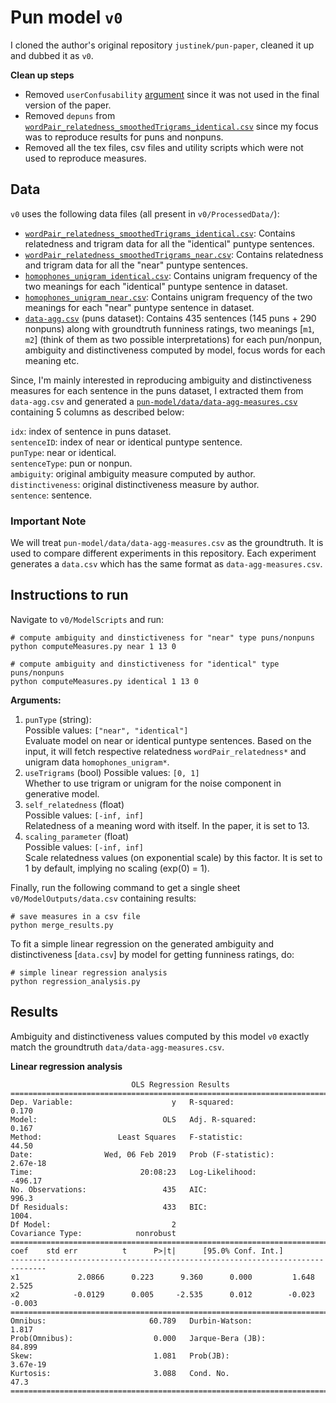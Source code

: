 Pun model `v0`
==============

I cloned the author's original repository `justinek/pun-paper`, cleaned it up and dubbed it as `v0`.

**Clean up steps**

- Removed `userConfusability` [argument](https://github.com/justinek/pun-paper/blob/master/ModelScripts/computeMeasures.py#L13) since it was not used in the final version of the paper.
- Removed `depuns` from [`wordPair_relatedness_smoothedTrigrams_identical.csv`](https://github.com/justinek/pun-paper/blob/master/ProcessedData/wordPair_relatedness_smoothedTrigrams_identical.csv#L359-L582) since my focus was to reproduce results for puns and nonpuns.
- Removed all the tex files, csv files and utility scripts which were not used to reproduce measures.

## Data

`v0` uses the following data files (all present in `v0/ProcessedData/`):
- [`wordPair_relatedness_smoothedTrigrams_identical.csv`](./ProcessedData/wordPair_relatedness_smoothedTrigrams_identical.csv`): Contains relatedness and trigram data for all the "identical" puntype sentences.
- [`wordPair_relatedness_smoothedTrigrams_near.csv`](./ProcessedData/wordPair_relatedness_smoothedTrigrams_near.csv):  Contains relatedness and trigram data for all the "near" puntype sentences.
- [`homophones_unigram_identical.csv`](./ProcessedData/homophones_unigram_identical.csv): Contains unigram frequency of the two meanings for each "identical" puntype sentence in dataset.
- [`homophones_unigram_near.csv`](./ProcessedData/homophones_unigram_near.csv): Contains unigram frequency of the two meanings for each "near" puntype sentence in dataset.
- [`data-agg.csv`](../data/data-agg.csv) (puns dataset): Contains 435 sentences (145 puns + 290 nonpuns) along with groundtruth funniness ratings, two meanings [`m1`, `m2`] (think of them as two possible interpretations) for each pun/nonpun, ambiguity and distinctiveness computed by model, focus words for each meaning etc.

Since, I'm mainly interested in reproducing ambiguity and distinctiveness measures for each sentence in the puns dataset, I extracted them from `data-agg.csv` and generated a [`pun-model/data/data-agg-measures.csv`](../data/data-agg-measures.csv) containing 5 columns as described below:

`idx`: index of sentence in puns dataset.   
`sentenceID`: index of near or identical puntype sentence.   
`punType`: near or identical.   
`sentenceType`: pun or nonpun.   
`ambiguity`: original ambiguity measure computed by author.   
`distinctiveness`: original distinctiveness measure by author.    
`sentence`: sentence.

### Important Note

We will treat `pun-model/data/data-agg-measures.csv` as the groundtruth. It is used to compare different experiments in this repository. Each experiment generates a `data.csv` which has the same format as `data-agg-measures.csv`.

## Instructions to run

Navigate to `v0/ModelScripts` and run:

```shell
# compute ambiguity and dinstictiveness for "near" type puns/nonpuns
python computeMeasures.py near 1 13 0

# compute ambiguity and dinstictiveness for "identical" type puns/nonpuns
python computeMeasures.py identical 1 13 0
```

**Arguments:**
1. `punType` (string):    
      Possible values: `["near", "identical"]`     
      Evaluate model on near or identical puntype sentences. Based on the input, it will fetch respective relatedness `wordPair_relatedness*` and unigram data `homophones_unigram*`.
2. `useTrigrams` (bool)
      Possible values: `[0, 1]`    
      Whether to use trigram or unigram for the noise component in generative model.
3. `self_relatedness` (float)   
      Possible values: `[-inf, inf]`     
      Relatedness of a meaning word with itself. In the paper, it is set to 13.
4. `scaling_parameter` (float)    
      Possible values: `[-inf, inf]`    
      Scale relatedness values (on exponential scale) by this factor. It is set to 1 by default, implying no scaling (exp(0) = 1).

Finally, run the following command to get a single sheet `v0/ModelOutputs/data.csv` containing results:

```shell
# save measures in a csv file
python merge_results.py  
```

To fit a simple linear regression on the generated ambiguity and distinctiveness [`data.csv`] by model for getting funniness ratings, do:

```shell
# simple linear regression analysis
python regression_analysis.py   
```

## Results

Ambiguity and distinctiveness values computed by this model `v0` exactly match the groundtruth `data/data-agg-measures.csv`.

**Linear regression analysis**

```
                           OLS Regression Results                            
==============================================================================
Dep. Variable:                      y   R-squared:                       0.170
Model:                            OLS   Adj. R-squared:                  0.167
Method:                 Least Squares   F-statistic:                     44.50
Date:                Wed, 06 Feb 2019   Prob (F-statistic):           2.67e-18
Time:                        20:08:23   Log-Likelihood:                -496.17
No. Observations:                 435   AIC:                             996.3
Df Residuals:                     433   BIC:                             1004.
Df Model:                           2                                         
Covariance Type:            nonrobust                                         
==============================================================================
coef    std err          t      P>|t|      [95.0% Conf. Int.]
------------------------------------------------------------------------------
x1             2.0866      0.223      9.360      0.000         1.648     2.525
x2            -0.0129      0.005     -2.535      0.012        -0.023    -0.003
==============================================================================
Omnibus:                       60.789   Durbin-Watson:                   1.817
Prob(Omnibus):                  0.000   Jarque-Bera (JB):               84.899
Skew:                           1.081   Prob(JB):                     3.67e-19
Kurtosis:                       3.088   Cond. No.                         47.3
==============================================================================

```
